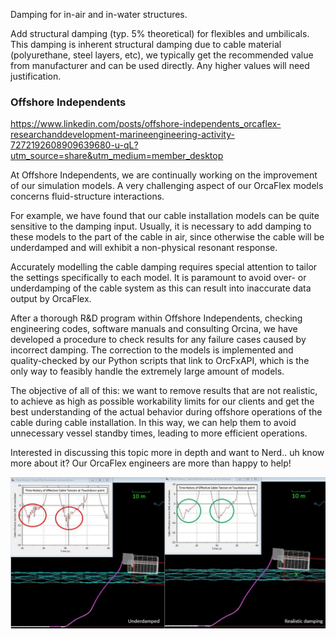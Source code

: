 
Damping for in-air and in-water structures.

Add structural damping (typ. 5% theoretical) for flexibles and umbilicals. This damping is inherent structural damping due to cable material (polyurethane, steel layers, etc), we typically get the recommended value from manufacturer and can be used directly. Any higher values will need justification.

### Offshore Independents

<https://www.linkedin.com/posts/offshore-independents_orcaflex-researchanddevelopment-marineengineering-activity-7272192608909639680-u-qL?utm_source=share&utm_medium=member_desktop>

At Offshore Independents, we are continually working on the improvement of our simulation models. A very challenging aspect of our OrcaFlex models concerns fluid-structure interactions.

For example, we have found that our cable installation models can be quite sensitive to the damping input. Usually, it is necessary to add damping to these models to the part of the cable in air, since otherwise the cable will be underdamped and will exhibit a non-physical resonant response.

Accurately modelling the cable damping requires special attention to tailor the settings specifically to each model. It is paramount to avoid over- or underdamping of the cable system as this can result into inaccurate data output by OrcaFlex.

After a thorough R&D program within Offshore Independents, checking engineering codes, software manuals and consulting Orcina, we have developed a procedure to check results for any failure cases caused by incorrect damping. The correction to the models is implemented and quality-checked by our Python scripts that link to OrcFxAPI, which is the only way to feasibly handle the extremely large amount of models.

The objective of all of this: we want to remove results that are not realistic, to achieve as high as possible workability limits for our clients and get the best understanding of the actual behavior during offshore operations of the cable during cable installation. In this way, we can help them to avoid unnecessary vessel standby times, leading to more efficient operations.

Interested in discussing this topic more in depth and want to Nerd.. uh know more about it? Our OrcaFlex engineers are more than happy to help!

![alt text](image.png)

